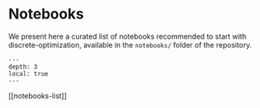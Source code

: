 # Notebooks

We present here a curated list of notebooks recommended to start with discrete-optimization,
available in the `notebooks/` folder of the repository.

```{contents}
---
depth: 3
local: true
---
```

[[notebooks-list]]

